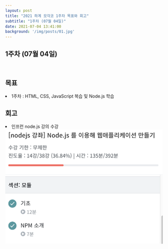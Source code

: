 ```yaml
---
layout: post
title: "2021 하계 모각코 1주차 목표와 회고"
subtitle: "1주차 (07월 04일)"
date: 2021-07-04 13:41:00
background: '/img/posts/01.jpg'
---
```

<h2>1주차 (07월 04일)</h2><br>
<h2 class="section-heading">목표</h2>

<p><li>1주차 : HTML, CSS, JavaScript 복습 및 Node.js 학습</li></p>



<h2 class="section-heading">회고</h2>

<p>
<li>인프런 node.js 강의 수강</li>
<img src=/img/posts/week1-1.png' alt="1">
</p>
